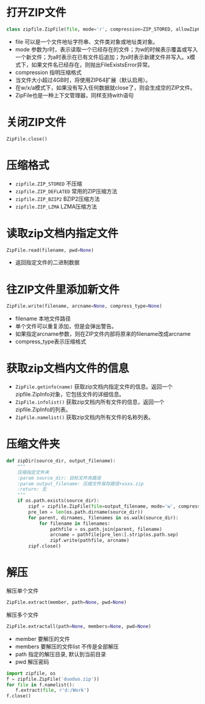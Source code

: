 # 打开ZIP文件

```py
class zipfile.ZipFile(file, mode='r', compression=ZIP_STORED, allowZip64=True)
```
- file 可以是一个文件地址字符串、文件类对象或地址类对象。
- mode 参数为r时，表示读取一个已经存在的文件；为w的时候表示覆盖或写入一个新文件；为a时表示在已有文件后追加；为x时表示新建文件并写入。x模式下，如果文件名已经存在，则抛出FileExistsError异常。
- compression 指明压缩格式
- 当文件大小超过4GB时，将使用ZIP64扩展（默认启用）。
- 在w/x/a模式下，如果没有写入任何数据就close了，则会生成空的ZIP文件。
- ZipFile也是一种上下文管理器，同样支持with语句

# 关闭ZIP文件

```py
ZipFile.close()
```

# 压缩格式

- `zipfile.ZIP_STORED` 不压缩
- `zipfile.ZIP_DEFLATED` 常用的ZIP压缩方法
- `zipfile.ZIP_BZIP2` BZIP2压缩方法
- `zipfile.ZIP_LZMA` LZMA压缩方法

# 读取zip文档内指定文件

```py
ZipFile.read(filename, pwd=None)
```

- 返回指定文件的二进制数据

# 往ZIP文件里添加新文件

```py
ZipFile.write(filename, arcname=None, compress_type=None)
```
- filename 本地文件路径
- 单个文件可以重复添加，但是会弹出警告。
- 如果指定arcname参数，则在ZIP文件内部将原来的filename改成arcname
- compress_type表示压缩格式

# 获取zip文档内文件的信息

- `ZipFile.getinfo(name)` 获取zip文档内指定文件的信息。返回一个zipfile.ZipInfo对象，它包括文件的详细信息。
- `ZipFile.infolist()` 获取zip文档内所有文件的信息，返回一个zipfile.ZipInfo的列表。
- `ZipFile.namelist()` 获取zip文档内所有文件的名称列表。

# 压缩文件夹

```py
def zipDir(source_dir, output_filename):
    """
    压缩指定文件夹
    :param source_dir: 目标文件夹路径
    :param output_filename: 压缩文件保存路径+xxxx.zip
    :return: 无
    """
    if os.path.exists(source_dir):
        zipf = zipfile.ZipFile(file=output_filename, mode='w', compression=zipfile.ZIP_DEFLATED)
        pre_len = len(os.path.dirname(source_dir))
        for parent, dirnames, filenames in os.walk(source_dir):
            for filename in filenames:
                pathfile = os.path.join(parent, filename)
                arcname = pathfile[pre_len:].strip(os.path.sep)
                zipf.write(pathfile, arcname)
        zipf.close()
```

# 解压

解压单个文件
```py
ZipFile.extract(member, path=None, pwd=None)
```
解压多个文件
```py
ZipFile.extractall(path=None, members=None, pwd=None)
```

- member 要解压的文件
- members 要解压的文件list 不传是全部解压
- path 指定的解压目录, 默认到当前目录
- pwd 解压密码

```py
import zipfile, os
f = zipfile.ZipFile('duoduo.zip'))  
for file in f.namelist():
　　f.extract(file, r'd:/Work')
f.close()
```

